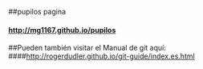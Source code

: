 
##pupilos pagina 
#### http://mg1167.github.io/pupilos
##Pueden también visitar el Manual de git aquí: 
####http://rogerdudler.github.io/git-guide/index.es.html

